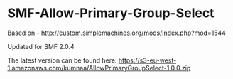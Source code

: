 SMF-Allow-Primary-Group-Select
==============================

Based on - http://custom.simplemachines.org/mods/index.php?mod=1544

Updated for SMF 2.0.4

The latest version can be found here: https://s3-eu-west-1.amazonaws.com/kumnaa/AllowPrimaryGroupSelect-1.0.0.zip
